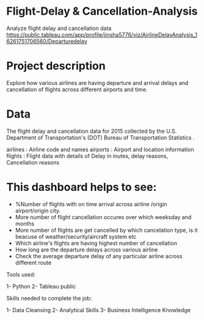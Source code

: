 # Flight-Delay & Cancellation-Analysis

Analyze flight delay and cancellation data 
https://public.tableau.com/app/profile/jinsha5776/viz/AirlineDelayAnalysis_16261751706560/Departuredelay

# Project description

Explore how various airlines are having departure and arrival delays and cancellation of flights across different airports and time.


# Data
The flight delay and cancellation data for 2015  collected by the U.S. Department of Transportation's (DOT) Bureau of Transportation Statistics .

airlines : Airline code and names
airports : Airport and location information
flights  : Flight data with details of Delay in inutes, delay reasons, Cancellation reasons 


# This dashboard helps to see:

  - %Number of flights with on time arrival across airline /origin airport/origin city. 
  - More number of flight cancellation occures  over which weeksday and months
  - More number of flights are get cancelled by which cancelation type, is it beacuse of weather/security/aircraft system etc
  - Which airline's flights are having highest number of cancellation
  - How long are the departure delays across various airline
  - Check the average departure delay of any particular airline across different route 

Tools used:

1- Python 2- Tableau public

Skills needed to complete the job:

1- Data Cleansing 2- Analytical Skills 3-  Business Intelligence Knowledge




